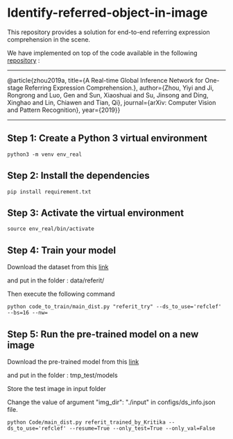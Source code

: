 # Identify-referred-object-in-image
This repository provides a solution for end-to-end referring expression comprehension in the scene.

We have implemented on top of the code available in the following [repository](https://github.com/luogen1996/Real-time-Global-Inference-Network) :

___
@article{zhou2019a,
title={A Real-time Global Inference Network for One-stage Referring Expression Comprehension.},
author={Zhou, Yiyi and Ji, Rongrong and Luo, Gen and Sun, Xiaoshuai and Su, Jinsong and Ding, Xinghao and Lin, Chiawen and Tian, Qi},
journal={arXiv: Computer Vision and Pattern Recognition},
year={2019}}
___

## Step 1: Create a Python 3 virtual environment
```
python3 -m venv env_real
```

## Step 2: Install the dependencies
```
pip install requirement.txt
```
## Step 3: Activate the virtual environment
```
source env_real/bin/activate
```

## Step 4: Train your model

Download the dataset from this [link](https://drive.google.com/file/d/1-hUcb_YGMka-4eLHsjivC8F0fDGg2kLv/view?usp=sharing)

and put in the folder : data/referit/

Then execute the following command
```
python code_to_train/main_dist.py "referit_try" --ds_to_use='refclef' --bs=16 --nw=
```

## Step 5: Run the pre-trained model on a new image

Download the pre-trained model from this [link](https://drive.google.com/file/d/10KEBYtm0pIaz-GQzbzQXWLcY38YcQqHW/view?usp=sharing)

and put in the folder : tmp_test/models

Store the test image in input folder

Change the value of argument "img_dir": "./input" in configs/ds_info.json file.
```
python Code/main_dist.py referit_trained_by_Kritika --ds_to_use='refclef' --resume=True --only_test=True --only_val=False
```